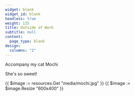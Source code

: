 ```yaml
---
widget: blank
widget_id: blank
headless: true
weight: 125
title: Outside of Work
subtitle: null
content:
  page_type: blank
design:
  columns: "2"
---
```



Accompany my cat Mochi

She's so sweet!

{{ $image := resources.Get "media/mochi.jpg" }}
{{ $image := $image.Resize "600x400" }}